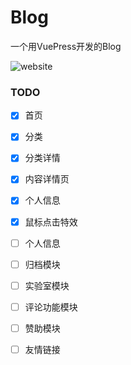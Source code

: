 # Blog
一个用VuePress开发的Blog

![website](https://github.com/zp961214/Blog/website.png)

### TODO

- [x] 首页
- [x] 分类
- [x] 分类详情
- [x] 内容详情页
- [x] 个人信息 
- [x] 鼠标点击特效

- [ ] 个人信息 

- [ ] 归档模块

- [ ] 实验室模块

- [ ] 评论功能模块

- [ ] 赞助模块

- [ ] 友情链接

  
